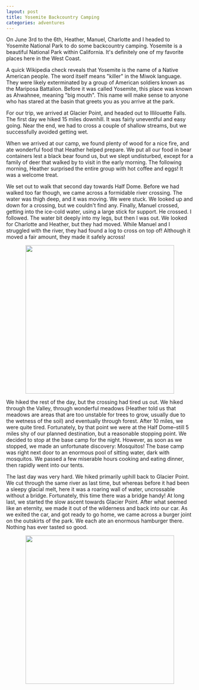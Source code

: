 ```yaml
---
layout: post
title: Yosemite Backcountry Camping
categories: adventures
---
```


On June 3rd to the 6th, Heather, Manuel, Charlotte and I headed to Yosemite
National Park to do some backcountry camping. Yosemite is a beautiful National
Park within California. It's definitely one of my favorite places here in the
West Coast.

A quick Wikipedia check reveals that Yosemite is the name of a Native American
people. The word itself means "killer" in the Miwok language. They were
likely exterminated by a group of American soldiers known as the Mariposa
Battalion. Before it was called Yosemite, this place was known as Ahwahnee,
meaning "big mouth". This name will make sense to anyone who has stared at
the basin that greets you as you arrive at the park.

For our trip, we arrived at Glacier Point, and headed out to Illilouette Falls.
The first day we hiked 15 miles downhill. It was fairly uneventful and easy
going. Near the end, we had to cross a couple of shallow streams, but we
successfully avoided getting wet.

When we arrived at our camp, we found plenty of wood for a nice fire, and ate
wonderful food that Heather helped prepare. We put all our food in bear
containers lest a black bear found us, but we slept undisturbed, except for a
family of deer that walked by to visit in the early morning. The following
morning, Heather surprised the entire group with hot coffee and eggs! It was a
welcome treat.

We set out to walk that second day towards Half Dome. Before we had walked too
far though, we came across a formidable river crossing. The water was thigh
deep, and it was moving. We were stuck. We looked up and down for a crossing, but
we couldn't find any. Finally, Manuel crossed, getting into the ice-cold water,
using a large stick for support. He crossed. I followed. The water bit deeply
into my legs, but then I was out. We looked for Charlotte and Heather, but they
had moved. While Manuel and I struggled with the river, they had found a log to
cross on top of! Although it moved a fair amount, they made it safely across!

<center>
<img id="Yosemite!"
src="https://dangeles.github.io/images/yosemite_1.jpg" width="400">
</center>


We hiked the rest of the day, but the crossing had tired us out. We hiked through
the Valley, through wonderful meadows (Heather told us that meadows are areas
that are too unstable for trees to grow, usually due to the wetness of the soil)
and eventually through forest. After 10 miles, we were quite tired. Fortunately,
by that point we were at the Half Dome&ndash;still 5 miles shy of our planned
destination, but a reasonable stopping point. We decided to stop at the base
camp for the night. However, as soon as we stopped, we made an unfortunate
discovery: Mosquitos! The base camp was right next door to an enormous pool of
sitting water, dark with mosquitos. We passed a few miserable hours cooking and
eating dinner, then rapidly went into our tents.

The last day was very hard. We hiked primarily uphill back to Glacier Point.
We cut through the same river as last time, but whereas before it had been a
sleepy glacial melt, here it was a roaring wall of water, uncrossable without
a bridge. Fortunately, this time there was a bridge handy! At long last, we
started the slow ascent towards Glacier Point. After what seemed like an
eternity, we made it out of the wilderness and back into our car. As we exited
the car, and got ready to go home, we came across a burger joint on the outskirts
of the park. We each ate an enormous hamburger there. Nothing has ever tasted so
good.

<center>
<img id="Yosemite!"
src="https://dangeles.github.io/images/yosemite_2.jpg" width="400">
</center>

